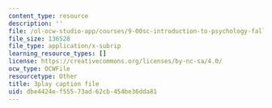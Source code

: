 ```yaml
---
content_type: resource
description: ''
file: /ol-ocw-studio-app/courses/9-00sc-introduction-to-psychology-fall-2011/dbe4424ef55573ad62cb454be36dda81_syXplPKQb_o.srt
file_size: 136528
file_type: application/x-subrip
learning_resource_types: []
license: https://creativecommons.org/licenses/by-nc-sa/4.0/
ocw_type: OCWFile
resourcetype: Other
title: 3play caption file
uid: dbe4424e-f555-73ad-62cb-454be36dda81
---
```

